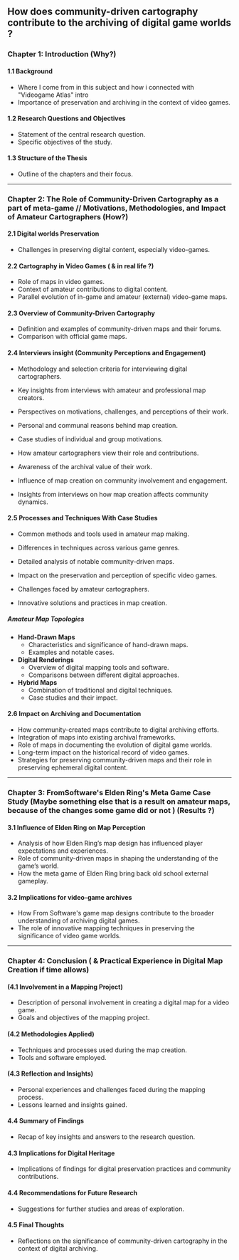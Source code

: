 
## **How does community-driven cartography contribute to the archiving of digital game worlds ?** 


### **Chapter 1: Introduction (Why?)** 

#### 1.1 Background

- Where I come from in this subject and how i connected with "Videogame Atlas" intro
- Importance of preservation and archiving in the context of video games.

#### 1.2 Research Questions and Objectives

- Statement of the central research question.
- Specific objectives of the study.

#### 1.3 Structure of the Thesis

- Outline of the chapters and their focus.

---

### **Chapter 2: The Role of Community-Driven Cartography as a part of meta-game // Motivations, Methodologies, and Impact of Amateur Cartographers (How?)**

#### 2.1 Digital worlds Preservation

- Challenges in preserving digital content, especially video-games.

#### 2.2 Cartography in Video Games ( & in real life ?)

- Role of maps in video games.
- Context of amateur contributions to digital content.
- Parallel evolution of in-game and amateur (external) video-game maps.

#### 2.3 Overview of Community-Driven Cartography

- Definition and examples of community-driven maps and their forums.
- Comparison with official game maps.

#### 2.4 Interviews insight (Community Perceptions and Engagement)

- Methodology and selection criteria for interviewing digital cartographers.
- Key insights from interviews with amateur and professional map creators.
- Perspectives on motivations, challenges, and perceptions of their work.
- Personal and communal reasons behind map creation.
- Case studies of individual and group motivations.

- How amateur cartographers view their role and contributions.
- Awareness of the archival value of their work.
- Influence of map creation on community involvement and engagement.
- Insights from interviews on how map creation affects community dynamics.

#### 2.5 Processes and Techniques With Case Studies

- Common methods and tools used in amateur map making.
- Differences in techniques across various game genres.
- Detailed analysis of notable community-driven maps.
- Impact on the preservation and perception of specific video games.

- Challenges faced by amateur cartographers.
- Innovative solutions and practices in map creation.

##### Amateur Map Topologies

- **Hand-Drawn Maps**
    - Characteristics and significance of hand-drawn maps.
    - Examples and notable cases.
- **Digital Renderings**
    - Overview of digital mapping tools and software.
    - Comparisons between different digital approaches.
- **Hybrid Maps**
    - Combination of traditional and digital techniques.
    - Case studies and their impact.

#### 2.6 Impact on Archiving and Documentation

- How community-created maps contribute to digital archiving efforts.
- Integration of maps into existing archival frameworks.
- Role of maps in documenting the evolution of digital game worlds.
- Long-term impact on the historical record of video games.
- Strategies for preserving community-driven maps and their role in preserving ephemeral digital content.

---

### **Chapter 3: FromSoftware's Elden Ring's Meta Game Case Study (Maybe something else that is a result on amateur maps, because of the changes some game did or not ) (Results ?)**

#### 3.1 Influence of Elden Ring on Map Perception

- Analysis of how Elden Ring’s map design has influenced player expectations and experiences.
- Role of community-driven maps in shaping the understanding of the game’s world.
- How the meta game of Elden Ring bring back old school external gameplay.

#### 3.2 Implications for video-game archives

- How From Software's game map designs contribute to the broader understanding of archiving digital games.
- The role of innovative mapping techniques in preserving the significance of video game worlds.


---

### **Chapter 4: Conclusion ( & Practical Experience in Digital Map Creation if time allows)**

#### (4.1 Involvement in a Mapping Project)

- Description of personal involvement in creating a digital map for a video game.
- Goals and objectives of the mapping project.

#### (4.2 Methodologies Applied)

- Techniques and processes used during the map creation.
- Tools and software employed.

#### (4.3 Reflection and Insights)

- Personal experiences and challenges faced during the mapping process.
- Lessons learned and insights gained.

#### 4.4 Summary of Findings

- Recap of key insights and answers to the research question.

#### 4.3 Implications for Digital Heritage

- Implications of findings for digital preservation practices and community contributions.

#### 4.4 Recommendations for Future Research

- Suggestions for further studies and areas of exploration.

#### 4.5 Final Thoughts

- Reflections on the significance of community-driven cartography in the context of digital archiving.